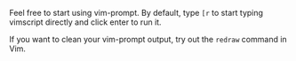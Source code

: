 


Feel free to start using vim-prompt. By default, type `[r` to start typing
vimscript directly and click enter to run it. 

If you want to clean your vim-prompt output, try out the `redraw` command in
Vim.
